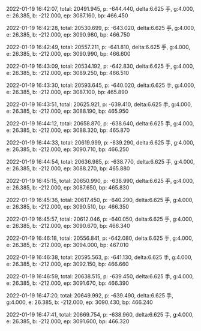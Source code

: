 2022-01-19 16:42:07, total: 20491.945, p: -644.440, delta:6.625 手, g:4.000, e: 26.385, b: -212.000, ep: 3087.160, bp: 466.450

2022-01-19 16:42:28, total: 20530.699, p: -643.020, delta:6.625 手, g:4.000, e: 26.385, b: -212.000, ep: 3090.980, bp: 466.750

2022-01-19 16:42:49, total: 20557.211, p: -641.810, delta:6.625 手, g:4.000, e: 26.385, b: -212.000, ep: 3090.990, bp: 466.600

2022-01-19 16:43:09, total: 20534.192, p: -642.830, delta:6.625 手, g:4.000, e: 26.385, b: -212.000, ep: 3089.250, bp: 466.510

2022-01-19 16:43:30, total: 20593.645, p: -640.020, delta:6.625 手, g:4.000, e: 26.385, b: -212.000, ep: 3087.100, bp: 465.890

2022-01-19 16:43:51, total: 20625.921, p: -639.410, delta:6.625 手, g:4.000, e: 26.385, b: -212.000, ep: 3088.190, bp: 465.950

2022-01-19 16:44:12, total: 20658.870, p: -638.640, delta:6.625 手, g:4.000, e: 26.385, b: -212.000, ep: 3088.320, bp: 465.870

2022-01-19 16:44:33, total: 20619.999, p: -639.290, delta:6.625 手, g:4.000, e: 26.385, b: -212.000, ep: 3090.710, bp: 466.250

2022-01-19 16:44:54, total: 20636.985, p: -638.770, delta:6.625 手, g:4.000, e: 26.385, b: -212.000, ep: 3088.270, bp: 465.880

2022-01-19 16:45:15, total: 20650.990, p: -638.990, delta:6.625 手, g:4.000, e: 26.385, b: -212.000, ep: 3087.650, bp: 465.830

2022-01-19 16:45:36, total: 20617.450, p: -640.290, delta:6.625 手, g:4.000, e: 26.385, b: -212.000, ep: 3090.510, bp: 466.350

2022-01-19 16:45:57, total: 20612.046, p: -640.050, delta:6.625 手, g:4.000, e: 26.385, b: -212.000, ep: 3090.670, bp: 466.340

2022-01-19 16:46:18, total: 20556.841, p: -642.080, delta:6.625 手, g:4.000, e: 26.385, b: -212.000, ep: 3094.000, bp: 467.010

2022-01-19 16:46:38, total: 20595.563, p: -641.130, delta:6.625 手, g:4.000, e: 26.385, b: -212.000, ep: 3092.150, bp: 466.660

2022-01-19 16:46:59, total: 20638.515, p: -639.450, delta:6.625 手, g:4.000, e: 26.385, b: -212.000, ep: 3091.670, bp: 466.390

2022-01-19 16:47:20, total: 20649.992, p: -639.490, delta:6.625 手, g:4.000, e: 26.385, b: -212.000, ep: 3090.430, bp: 466.240

2022-01-19 16:47:41, total: 20669.754, p: -638.960, delta:6.625 手, g:4.000, e: 26.385, b: -212.000, ep: 3091.600, bp: 466.320